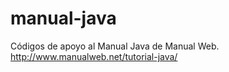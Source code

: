 # manual-java
Códigos de apoyo al Manual Java de Manual Web. http://www.manualweb.net/tutorial-java/
